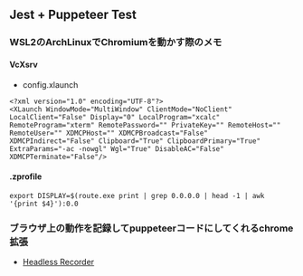 ## Jest + Puppeteer Test

### WSL2のArchLinuxでChromiumを動かす際のメモ

#### VcXsrv

- config.xlaunch

```config.xlaunch
<?xml version="1.0" encoding="UTF-8"?>
<XLaunch WindowMode="MultiWindow" ClientMode="NoClient" LocalClient="False" Display="0" LocalProgram="xcalc" RemoteProgram="xterm" RemotePassword="" PrivateKey="" RemoteHost="" RemoteUser="" XDMCPHost="" XDMCPBroadcast="False" XDMCPIndirect="False" Clipboard="True" ClipboardPrimary="True" ExtraParams="-ac -nowgl" Wgl="True" DisableAC="False" XDMCPTerminate="False"/>
```

#### .zprofile

```.zprfile
export DISPLAY=$(route.exe print | grep 0.0.0.0 | head -1 | awk '{print $4}'):0.0
```

### ブラウザ上の動作を記録してpuppeteerコードにしてくれるchrome拡張

- [Headless Recorder](https://chrome.google.com/webstore/detail/headless-recorder/djeegiggegleadkkbgopoonhjimgehda?hl=ja&q)